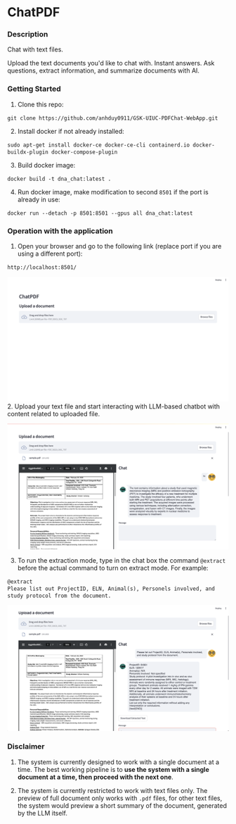# ChatPDF

### Description

Chat with text files. 

Upload the text documents you'd like to chat with. 
Instant answers.
Ask questions, extract information, and summarize documents with AI.


### Getting Started

1. Clone this repo:
```
git clone https://github.com/anhduy0911/GSK-UIUC-PDFChat-WebApp.git
```

2. Install docker if not already installed:
```
sudo apt-get install docker-ce docker-ce-cli containerd.io docker-buildx-plugin docker-compose-plugin
```

3. Build docker image:
```
docker build -t dna_chat:latest .
```

4. Run docker image, make modification to second `8501` if the port is already in use:
```
docker run --detach -p 8501:8501 --gpus all dna_chat:latest
```

### Operation with the application

1. Open your browser and go to the following link (replace port if you are using a different port):
```
http://localhost:8501/
```
![Uploader](./img/init_screen.png)
2. Upload your text file and start interacting with LLM-based chatbot with content related to uploaded file.

![Chatbox and Preview of the document](./img/chatbox_1.png)

3. To run the extraction mode, type in the chat box the command `@extract` before the actual command to turn on extract mode. For example:

```
@extract 
Please list out ProjectID, ELN, Animal(s), Personels involved, and study protocol from the document.
```
![Extract Mode](./img/chatbox_2.png)


### Disclaimer
1. The system is currently designed to work with a single document at a time. The best working pipeline is to **use the system with a single document at a time, then proceed with the next one**.

2. The system is currently restricted to work with text files only. The preview of full document only works with `.pdf` files, for other text files, the system would preview a short summary of the document, generated by the LLM itself.

